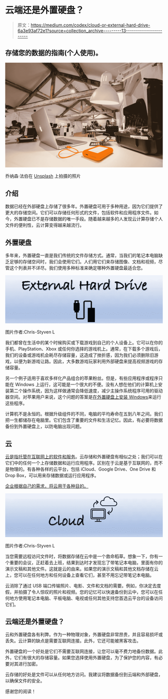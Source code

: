 # 云端还是外置硬盘？

> 原文：<https://medium.com/codex/cloud-or-external-hard-drive-6a3e93af72e1?source=collection_archive---------13----------------------->

## 存储您的数据的指南(个人使用)。

![](img/a884bd8fe7b5563918927d0f8919c4e5.png)

乔纳森·法伯在 [Unsplash](https://unsplash.com?utm_source=medium&utm_medium=referral) 上拍摄的照片

## 介绍

数据已经在外部硬盘上存储了很多年。外置硬盘可用于多种用途，因为它们提供了更大的存储空间。它们可以存储任何形式的文件，包括软件和应用程序文件。如今，外置硬盘已不是存储数据的唯一手段。随着越来越多的人发现云计算存储个人文件的便利性，云计算变得越来越流行。

## 外置硬盘

多年来，外置硬盘一直是我们传统的文件存储方式。通常，当我们的笔记本电脑缺乏足够的存储空间时，我们会使用它们。人们用它们来存储图像、文档和视频，尽管这个列表并不详尽。我们使用多种标准来确定哪种外置硬盘最适合您。

![](img/92c3e42fb46b6833c5d35a9041cca478.png)

图片作者:Chris-Styven L

我们都曾在生活中的某个时候购买或下载游戏到自己的个人设备上。它可以在你的手机、PlayStation、Xbox 或任何你选择的游戏机上。通常，在下载多个游戏后，我们的设备或游戏机会耗尽存储容量，这造成了挫折感，因为我们必须删除旧游戏，以便为新游戏让路。因此，大多数游戏玩家利用外部硬盘来提高视频游戏的存储容量。

另一个例子适用于喜欢多样化产品组合的苹果粉丝。但是，有些应用程序或程序只能在 Windows 上运行，这可能是一个很大的不便。没有人想在他们的计算机上安装第二个操作系统，因为这样做通常会降低速度，减少主操作系统程序可用的驱动器空间。对苹果用户来说，这个问题的答案是[在外置硬盘上安装 Windows](https://9to5mac.com/2020/07/14/install-windows-mac-external-ssd-drive-boot-camp-2020-video/)来运行这些程序。

计算机不是永恒的。根据升级组件的不同，电脑的平均寿命在五到八年之间。我们把一生都储存在电脑里。它们包含了重要的文件和生活记忆。因此，有必要将数据备份到外置硬盘上，以防电脑出现问题。

## 云

[云是指托管在互联网上的软件和服务](https://www.vox.com/2015/4/30/11562024/too-embarrassed-to-ask-what-is-the-cloud-and-how-does-it-work)。云存储和外置硬盘有相似之处；我们可以在它们中的任何一个上存储数据和运行应用程序。区别在于云是基于互联网的，而不是物理的。有各种各样的云平台，包括 iCloud、Google Drive、One Drive 和 Drop Box，可以用来存储数据或运行应用程序。

[企业根据自己的需求，将云用于各种目的。](https://support-partners.com/95-of-people-use-the-cloud-every-day-but-what-is-it/)

![](img/5ebbb2340d90a3318cba4528d12dead7.png)

图片作者:Chris-Styven L

当您需要远程访问文件时，将数据存储在云中是一个救命稻草。想象一下，你有一个重要的会议，正赶着去上班，结果到达时才发现忘了带笔记本电脑，里面有你的演示文稿和其他文件。这就是云的由来。如果您的演示文稿和其他文档存储在云上，您可以在任何地方和任何设备上查看它们，甚至不用忘记带笔记本电脑。

云消除了通过 USB 端口传输照片、电影、文件和文档的需要。例如，你决定去度假，并拍摄了令人惊叹的照片和视频。您的记忆可以快速备份到云中，您可以在任何地方使用笔记本电脑、平板电脑、电视或任何其他支持您首选云平台的设备访问它们。

## 云端还是外置硬盘？

云和外置硬盘各有利弊。作为一种物理对象，外置硬盘非常昂贵，并且容易损坏或丢失。云计算的缺点是需要互联网连接。此外，它还可能被黑客攻击。

外置硬盘的一个好处是它们不需要互联网连接，让您可以毫不费力地备份数据。此外，它们有很大的存储容量。如果您选择使用外置硬盘，为了保护您的内容，有必要对其进行加密。

云存储的好处是文件可以从任何地方访问。我建议将数据备份到云端和外部硬盘，以确保文件的安全。

感谢您的阅读！